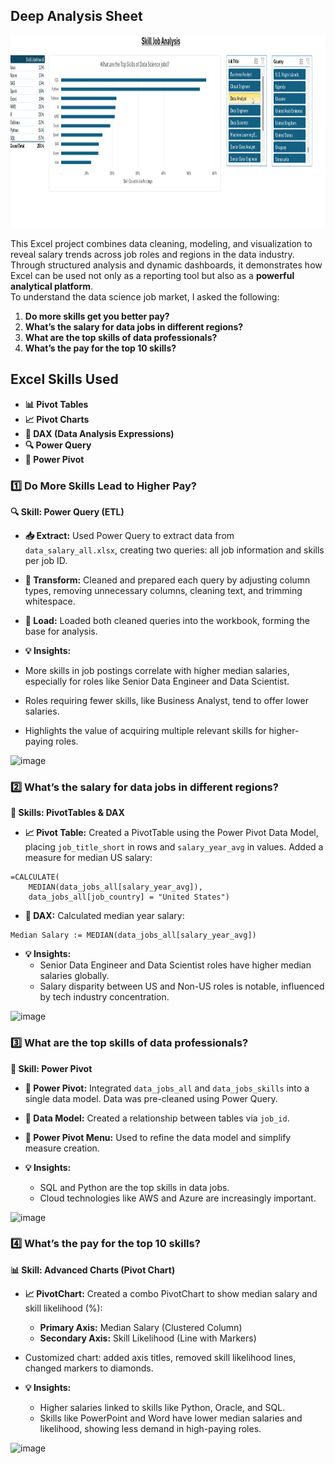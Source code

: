 ## Deep Analysis Sheet

<img width="600" height="308" alt="Deep Analysis Sheet Demo" src="../screenshots/Salary_demo_3.gif" />

This Excel project combines data cleaning, modeling, and visualization to reveal salary trends across job roles and regions in the data industry.  
Through structured analysis and dynamic dashboards, it demonstrates how Excel can be used not only as a reporting tool but also as a **powerful analytical platform**.  
To understand the data science job market, I asked the following:

1. **Do more skills get you better pay?**
2. **What’s the salary for data jobs in different regions?**
3. **What are the top skills of data professionals?**
4. **What’s the pay for the top 10 skills?**

## Excel Skills Used

- **📊 Pivot Tables**
- **📈 Pivot Charts**
- **🧮 DAX (Data Analysis Expressions)**
- **🔍 Power Query**
- **💪 Power Pivot**


### 1️⃣ Do More Skills Lead to Higher Pay?

**🔍 Skill: Power Query (ETL)**


- **📥 Extract:** Used Power Query to extract data from `data_salary_all.xlsx`, creating two queries: all job information and skills per job ID.


- **🔄 Transform:** Cleaned and prepared each query by adjusting column types, removing unnecessary columns, cleaning text, and trimming whitespace.


- **🔗 Load:** Loaded both cleaned queries into the workbook, forming the base for analysis.


- **💡 Insights:**
- More skills in job postings correlate with higher median salaries, especially for roles like Senior Data Engineer and Data Scientist.
- Roles requiring fewer skills, like Business Analyst, tend to offer lower salaries.
- Highlights the value of acquiring multiple relevant skills for higher-paying roles.
  
<img width="600" height="308" alt="image" src="https://github.com/user-attachments/assets/b0e2787f-75e0-43b5-853e-b68786ecf7d4" />


### 2️⃣ What’s the salary for data jobs in different regions?

**🧮 Skills: PivotTables & DAX**

- **📈 Pivot Table:** Created a PivotTable using the Power Pivot Data Model, placing `job_title_short` in rows and `salary_year_avg` in values. Added a measure for median US salary:
```DAX
=CALCULATE(
    MEDIAN(data_jobs_all[salary_year_avg]),
    data_jobs_all[job_country] = "United States")
```

- **🧮 DAX:** Calculated median year salary:
```DAX
Median Salary := MEDIAN(data_jobs_all[salary_year_avg])
```

- **💡 Insights:**
  - Senior Data Engineer and Data Scientist roles have higher median salaries globally.
  - Salary disparity between US and Non-US roles is notable, influenced by tech industry concentration.

<img width="600" height="266" alt="image" src="https://github.com/user-attachments/assets/f7f12faa-485b-4a68-af1c-93e531b49ebe" />

### 3️⃣ What are the top skills of data professionals?

**🔧 Skill: Power Pivot**

- **💪 Power Pivot:** Integrated `data_jobs_all` and `data_jobs_skills` into a single data model. Data was pre-cleaned using Power Query.
- **🔗 Data Model:** Created a relationship between tables via `job_id`.
- **📃 Power Pivot Menu:** Used to refine the data model and simplify measure creation.

- **💡 Insights:**
  - SQL and Python are the top skills in data jobs.
  - Cloud technologies like AWS and Azure are increasingly important.
<img width="600" height="234" alt="image" src="https://github.com/user-attachments/assets/f800627d-a6cc-47b7-9aa0-106a5de61e53" />

### 4️⃣ What’s the pay for the top 10 skills?

**📊 Skill: Advanced Charts (Pivot Chart)**

- **📈 PivotChart:** Created a combo PivotChart to show median salary and skill likelihood (%):
  - **Primary Axis:** Median Salary (Clustered Column)
  - **Secondary Axis:** Skill Likelihood (Line with Markers)
- Customized chart: added axis titles, removed skill likelihood lines, changed markers to diamonds.

- **💡 Insights:**
  - Higher salaries linked to skills like Python, Oracle, and SQL.
  - Skills like PowerPoint and Word have lower median salaries and likelihood, showing less demand in high-paying roles.

<img width="600" height="302" alt="image" src="https://github.com/user-attachments/assets/2b7fd278-d9af-47b8-a1cd-f706ea8e3f0e" />
